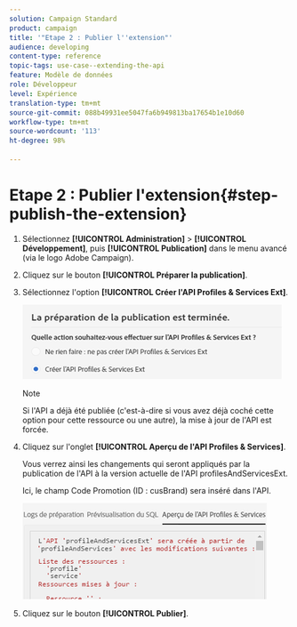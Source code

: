 ```yaml
---
solution: Campaign Standard
product: campaign
title: '"Etape 2 : Publier l''extension"'
audience: developing
content-type: reference
topic-tags: use-case--extending-the-api
feature: Modèle de données
role: Développeur
level: Expérience
translation-type: tm+mt
source-git-commit: 088b49931ee5047fa6b949813ba17654b1e10d60
workflow-type: tm+mt
source-wordcount: '113'
ht-degree: 98%

---
```



# Etape 2 : Publier l&#39;extension{#step-publish-the-extension}

1. Sélectionnez **[!UICONTROL Administration]** > **[!UICONTROL Développement]**, puis **[!UICONTROL Publication]** dans le menu avancé (via le logo Adobe Campaign).
1. Cliquez sur le bouton **[!UICONTROL Préparer la publication]**.
1. Sélectionnez l&#39;option **[!UICONTROL Créer l&#39;API Profiles &amp; Services Ext]**.

   ![](assets/create-profile-and-services-api.png)

   >[!NOTE]
   >
   >Si l&#39;API a déjà été publiée (c&#39;est-à-dire si vous avez déjà coché cette option pour cette ressource ou une autre), la mise à jour de l&#39;API est forcée.

1. Cliquez sur l&#39;onglet **[!UICONTROL Aperçu de l&#39;API Profiles &amp; Services]**.

   Vous verrez ainsi les changements qui seront appliqués par la publication de l&#39;API à la version actuelle de l&#39;API profilesAndServicesExt.

   Ici, le champ Code Promotion (ID : cusBrand) sera inséré dans l&#39;API.

   ![](assets/extendpandsapi_diff.png)

1. Cliquez sur le bouton **[!UICONTROL Publier]**.


